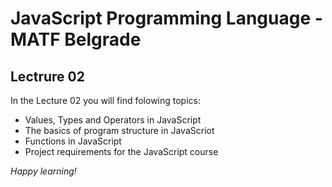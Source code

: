 # JavaScript Programming Language - MATF Belgrade

## Lectrure 02

In the Lecture 02 you will find folowing topics:

- Values, Types and Operators in JavaScript
- The basics of program structure in JavaScriot
- Functions in JavaScript
- Project requirements for the JavaScript course

_Happy learning!_
